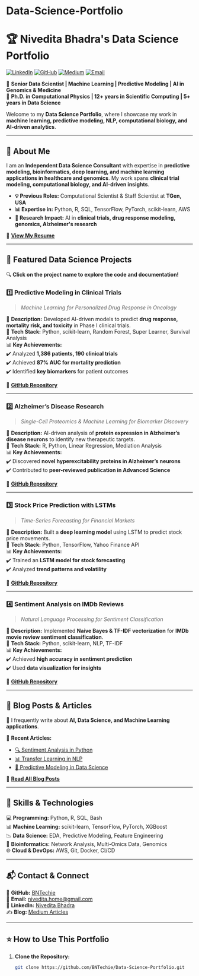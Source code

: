 # Data-Science-Portfolio

# 🏆 Nivedita Bhadra's Data Science Portfolio

[![LinkedIn](https://img.shields.io/badge/LinkedIn-Connect-blue?style=flat&logo=linkedin)](https://www.linkedin.com/in/nivedita-bhadra-ph-d-b5149130/)
[![GitHub](https://img.shields.io/badge/GitHub-Projects-black?style=flat&logo=github)](https://github.com/BNTechie)
[![Medium](https://img.shields.io/badge/Medium-Blog%20Posts-green?style=flat&logo=medium)](https://medium.com/@nivedita.home)
[![Email](https://img.shields.io/badge/Email-Contact-red?style=flat&logo=gmail)](mailto:nivedita.home@gmail.com)

🚀 **Senior Data Scientist | Machine Learning | Predictive Modeling | AI in Genomics & Medicine**  
🔬 **Ph.D. in Computational Physics | 12+ years in Scientific Computing | 5+ years in Data Science**  

Welcome to my **Data Science Portfolio**, where I showcase my work in **machine learning, predictive modeling, NLP, computational biology, and AI-driven analytics**.

---

## 📌 **About Me**
I am an **Independent Data Science Consultant** with expertise in **predictive modeling, bioinformatics, deep learning, and machine learning applications in healthcare and genomics**. My work spans **clinical trial modeling, computational biology, and AI-driven insights**.

- **💡 Previous Roles:** Computational Scientist & Staff Scientist at **TGen, USA**
- **📊 Expertise in:** Python, R, SQL, TensorFlow, PyTorch, scikit-learn, AWS
- **🔬 Research Impact:** AI in **clinical trials, drug response modeling, genomics, Alzheimer's research**

📄 **[View My Resume](Resume/CV.pdf)**

---

## 🚀 **Featured Data Science Projects**
🔍 **Click on the project name to explore the code and documentation!**

### **1️⃣ Predictive Modeling in Clinical Trials**
> *Machine Learning for Personalized Drug Response in Oncology*

📌 **Description:** Developed AI-driven models to predict **drug response, mortality risk, and toxicity** in Phase I clinical trials.  
🔬 **Tech Stack:** Python, scikit-learn, Random Forest, Super Learner, Survival Analysis  
📊 **Key Achievements:**  
✔️ Analyzed **1,386 patients, 190 clinical trials**  
✔️ Achieved **87% AUC for mortality prediction**  
✔️ Identified **key biomarkers** for patient outcomes  

🔗 **[GitHub Repository](Projects/Predictive-Modeling-Clinical-Trials)**  

---

### **2️⃣ Alzheimer’s Disease Research**
> *Single-Cell Proteomics & Machine Learning for Biomarker Discovery*

📌 **Description:** AI-driven analysis of **protein expression in Alzheimer’s disease neurons** to identify new therapeutic targets.  
🔬 **Tech Stack:** R, Python, Linear Regression, Mediation Analysis  
📊 **Key Achievements:**  
✔️ Discovered **novel hyperexcitability proteins in Alzheimer’s neurons**  
✔️ Contributed to **peer-reviewed publication in Advanced Science**  

🔗 **[GitHub Repository](Projects/Alzheimers-Research)**  

---

### **3️⃣ Stock Price Prediction with LSTMs**
> *Time-Series Forecasting for Financial Markets*

📌 **Description:** Built a **deep learning model** using LSTM to predict stock price movements.  
🔬 **Tech Stack:** Python, TensorFlow, Yahoo Finance API  
📊 **Key Achievements:**  
✔️ Trained an **LSTM model for stock forecasting**  
✔️ Analyzed **trend patterns and volatility**  

🔗 **[GitHub Repository](Projects/Stock-Prediction)**  

---

### **4️⃣ Sentiment Analysis on IMDb Reviews**
> *Natural Language Processing for Sentiment Classification*

📌 **Description:** Implemented **Naive Bayes & TF-IDF vectorization** for **IMDb movie review sentiment classification**.  
🔬 **Tech Stack:** Python, scikit-learn, NLP, TF-IDF  
📊 **Key Achievements:**  
✔️ Achieved **high accuracy in sentiment prediction**  
✔️ Used **data visualization for insights**  

🔗 **[GitHub Repository](Projects/Sentiment-Analysis)**  

---

## 📝 **Blog Posts & Articles**
📌 I frequently write about **AI, Data Science, and Machine Learning applications**.  

📖 **Recent Articles:**
- [🔍 Sentiment Analysis in Python](Blog/Sentiment-Analysis-Python.md)
- [📊 Transfer Learning in NLP](Blog/Transfer-Learning.md)
- [🔮 Predictive Modeling in Data Science](Blog/Predictive-Modeling.md)

🔗 **[Read All Blog Posts](https://medium.com/@nivedita.home)**  

---

## 🎯 **Skills & Technologies**
💻 **Programming:** Python, R, SQL, Bash  
📊 **Machine Learning:** scikit-learn, TensorFlow, PyTorch, XGBoost  
📉 **Data Science:** EDA, Predictive Modeling, Feature Engineering  
🔬 **Bioinformatics:** Network Analysis, Multi-Omics Data, Genomics  
🌐 **Cloud & DevOps:** AWS, Git, Docker, CI/CD  

---

## 📬 **Contact & Connect**
🔗 **GitHub:** [BNTechie](https://github.com/BNTechie)  
📩 **Email:** [nivedita.home@gmail.com](mailto:nivedita.home@gmail.com)  
💼 **LinkedIn:** [Nivedita Bhadra](https://www.linkedin.com/in/nivedita-bhadra-ph-d-b5149130/)  
✍️ **Blog:** [Medium Articles](https://medium.com/@nivedita.home)  

---

## ⭐ **How to Use This Portfolio**
1. **Clone the Repository:**
   ```bash
   git clone https://github.com/BNTechie/Data-Science-Portfolio.git

